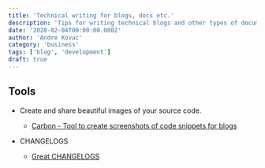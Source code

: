 ```yaml
---
title: 'Technical writing for blogs, docs etc.'
description: 'Tips for writing technical blogs and other types of documentation'
date: '2020-02-04T00:00:00.000Z'
author: 'André Kovac'
category: 'business'
tags: ['blog', 'development']
draft: true
---
```


## Tools

- Create and share beautiful images of your source code.

  - [Carbon - Tool to create screenshots of code snippets for blogs](https://carbon.now.sh/)

- CHANGELOGS

  - [Great CHANGELOGS](https://headwayapp.co/)